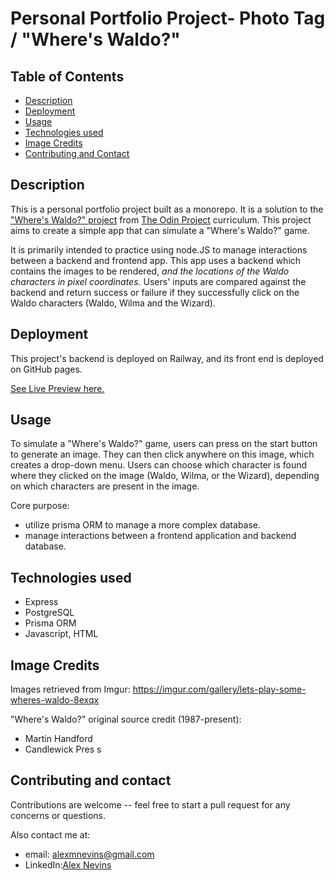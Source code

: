 # Personal Portfolio Project- Photo Tag / "Where's Waldo?"

## Table of Contents

- [Description](#description)
- [Deployment](#deployment)
- [Usage](#usage)
- [Technologies used](#technologies-used)
- [Image Credits](#image-credits)
- [Contributing and Contact](#contributing-and-contact)

## Description

This is a personal portfolio project built as a monorepo. It is a solution to the ["Where's Waldo?" project](https://www.theodinproject.com/lessons/nodejs-where-s-waldo-a-photo-tagging-app) from [The Odin Project](https://www.theodinproject.com) curriculum. This project aims to create a simple app that can simulate a "Where's Waldo?" game.

It is primarily intended to practice using node.JS to manage interactions between a backend and frontend app. This app uses a backend which contains the images to be rendered, _and the locations of the Waldo characters in pixel coordinates._ Users' inputs are compared against the backend and return success or failure if they successfully click on the Waldo characters (Waldo, Wilma and the Wizard).

## Deployment

This project's backend is deployed on Railway, and its front end is deployed on GitHub pages.

[See Live Preview here.](https://neo319.github.io/project-photo-tag/)

## Usage

To simulate a "Where's Waldo?" game, users can press on the start button to generate an image. They can then click anywhere on this image, which creates a drop-down menu. Users can choose which character is found where they clicked on the image (Waldo, Wilma, or the Wizard), depending on which characters are present in the image.

Core purpose:

- utilize prisma ORM to manage a more complex database.
- manage interactions between a frontend application and backend database.

## Technologies used

- Express
- PostgreSQL
- Prisma ORM
- Javascript, HTML

## Image Credits

Images retrieved from Imgur:
https://imgur.com/gallery/lets-play-some-wheres-waldo-8exqx

"Where's Waldo?" original source credit (1987-present):

- Martin Handford
- Candlewick Pres
  s

## Contributing and contact

Contributions are welcome -- feel free to start a pull request for any concerns or questions.

Also contact me at:

- email: alexmnevins@gmail.com
- LinkedIn:[Alex Nevins](https://www.linkedin.com/in/alex-nevins-489488282/)
